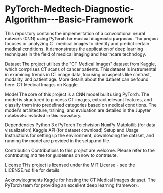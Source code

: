 # PyTorch-Medtech-Diagnostic-Algorithm---Basic-Framework

This repository contains the implementation of a convolutional neural network (CNN) using PyTorch for medical diagnostic purposes. The project focuses on analyzing CT medical images to identify and predict certain medical conditions. It demonstrates the application of deep learning techniques in the field of medical imaging and healthcare technology.

Dataset
The project utilizes the "CT Medical Images" dataset from Kaggle, which comprises CT scans of cancer patients. This dataset is instrumental in examining trends in CT image data, focusing on aspects like contrast, modality, and patient age. More details about the dataset can be found here: CT Medical Images on Kaggle.

Model
The core of this project is a CNN model built using PyTorch. The model is structured to process CT images, extract relevant features, and classify them into predefined categories based on medical conditions. The model's architecture, training, and evaluation are detailed in the Jupyter notebooks included in this repository.

Dependencies
Python 3.x
PyTorch
Torchvision
NumPy
Matplotlib (for data visualization)
Kaggle API (for dataset download)
Setup and Usage
Instructions for setting up the environment, downloading the dataset, and running the model are provided in the setup.md file.

Contribution
Contributions to this project are welcome. Please refer to the contributing.md file for guidelines on how to contribute.

License
This project is licensed under the MIT License - see the LICENSE.md file for details.

Acknowledgments
Kaggle for hosting the CT Medical Images dataset.
The PyTorch team for providing an excellent deep learning framework.
